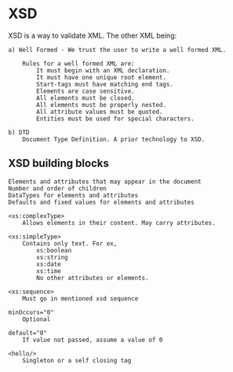 # XSD
XSD is a way to validate XML. The other XML being:
	
	a) Well Formed - We trust the user to write a well formed XML.
		
		Rules for a well formed XML are:
			It must begin with an XML declaration.
			It must have one unique root element.
			Start-tags must have matching end tags.
			Elements are case sensitive.
			All elements must be closed.
			All elements must be properly nested.
			All attribute values must be quoted.
			Entities must be used for special characters.
			 
	b) DTD
		Document Type Definition. A prior technology to XSD.

## XSD building blocks
	Elements and attributes that may appear in the document
	Number and order of children
	DataTypes for elements and attributes
	Defaults and fixed values for elements and attributes
	
	<xs:complexType>
		Allows elements in their content. May carry attributes.
	
	<xs:simpleType>
		Contains only text. For ex, 
			xs:boolean 
			xs:string 
			xs:date 
			xs:time
			No other attributes or elements.
		
	<xs:sequence>
		Must go in mentioned xsd sequence
		
	minOccurs="0"
		Optional
	
	default="0"
		If value not passed, assume a value of 0
		
	<hello/>
		Singleton or a self closing tag